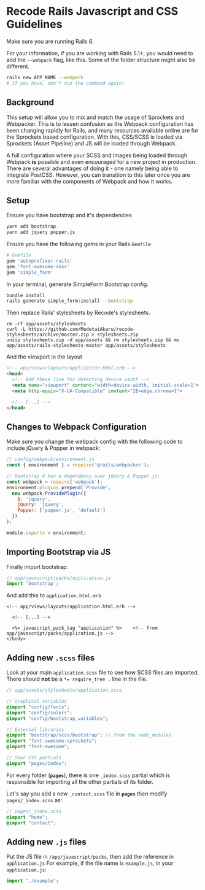 # Recode Rails Javascript and CSS Guidelines

Make sure you are running Rails 6.

For your information, if you are working with Rails 5.1+, you would need to add the `--webpack` flag, like this. Some of the folder structure might also be different.

```bash
rails new APP_NAME --webpack
# If you have, don't run the command again!
```

## Background

This setup will allow you to mix and match the usage of Sprockets and Webpacker. This is to lessen confusion as the Webpack configuration has been changing rapidly for Rails, and many resources available online are for the Sprockets based configuration. With this, CSS/SCSS is loaded via Sprockets (Asset Pipeline) and JS will be loaded through Webpack.

A full configuration where your SCSS and Images being loaded through Webpack **is** possible and even encouraged for a new project in production. There are several advantages of doing it - one namely being able to integrate PostCSS. However, you can transition to this later once you are more familiar with the components of Webpack and how it works.

## Setup

Ensure you have bootstrap and it's dependencies

```bash
yarn add bootstrap
yarn add jquery popper.js
```

Ensure you have the following gems in your Rails `Gemfile`

```ruby
# Gemfile
gem 'autoprefixer-rails'
gem 'font-awesome-sass'
gem 'simple_form'
```

In your terminal, generate SimpleForm Bootstrap config.

```bash
bundle install
rails generate simple_form:install --bootstrap
```

Then replace Rails' stylesheets by Recode's stylesheets.

```
rm -rf app/assets/stylesheets
curl -L https://github.com/MedetaiAkaru/recode-stylesheets/archive/master.zip > stylesheets.zip
unzip stylesheets.zip -d app/assets && rm stylesheets.zip && mv app/assets/rails-stylesheets-master app/assets/stylesheets
```

And the viewport in the layout

```html
<!-- app/views/layouts/application.html.erb -->
<head>
  <!-- Add these line for detecting device width -->
  <meta name="viewport" content="width=device-width, initial-scale=1">
  <meta http-equiv="X-UA-Compatible" content="IE=edge,chrome=1">

  <!-- [...] -->
</head>
```

## Changes to Webpack Configuration

Make sure you change the webpack config with the following code to include jQuery & Popper in webpack:

```js
// config/webpack/environment.js
const { environment } = require('@rails/webpacker');

// Bootstrap 4 has a dependency over jQuery & Popper.js:
const webpack = require('webpack');
environment.plugins.prepend('Provide',
  new webpack.ProvidePlugin({
    $: 'jquery',
    jQuery: 'jquery',
    Popper: ['popper.js', 'default']
  })
);

module.exports = environment;
```

## Importing Bootstrap via JS
Finally import bootstrap:

```js
// app/javascript/packs/application.js
import 'bootstrap';
```
And add this to `application.html.erb`
```erb
<!-- app/views/layouts/application.html.erb -->

  <!-- [...] -->

  <%= javascript_pack_tag "application" %>    <!-- from app/javascript/packs/application.js -->
</body>
```

## Adding new `.scss` files

Look at your main `application.scss` file to see how SCSS files are imported. There should **not** be a `*= require_tree .` line in the file.

```scss
// app/assets/stylesheets/application.scss

// Graphical variables
@import "config/fonts";
@import "config/colors";
@import "config/bootstrap_variables";

// External libraries
@import "bootstrap/scss/bootstrap"; // from the node_modules
@import "font-awesome-sprockets";
@import "font-awesome";

// Your CSS partials
@import "pages/index";
```

For every folder (**`pages`**), there is one `_index.scss` partial which is responsible for importing all the other partials of its folder.

Let's say you add a new `_contact.scss` file in **`pages`** then modify `pages/_index.scss` as:

```scss
// pages/_index.scss
@import "home";
@import "contact";
```


## Adding new `.js` files

Put the JS file in `/app/javascript/packs`, then add the reference in `application.js`
For example, if the file name is `example.js`, in your `application.js`:

```js
import "./example";
```
